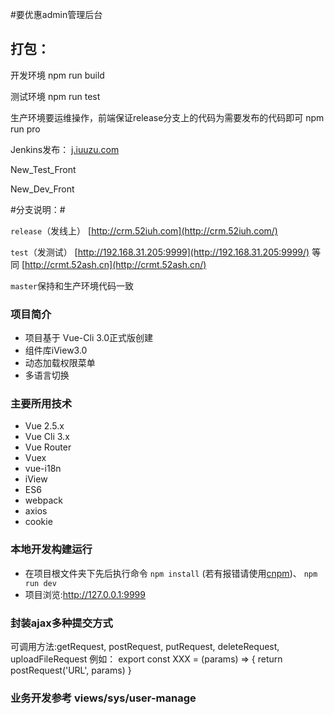 #要优惠admin管理后台

## 打包：
开发环境
npm run build

测试环境
npm run test

生产环境要运维操作，前端保证release分支上的代码为需要发布的代码即可
npm run pro

Jenkins发布：
[j.iuuzu.com](http://j.iuuzu.com)

New_Test_Front

New_Dev_Front

#分支说明：#

`release`（发线上）
[http://crm.52iuh.com](http://crm.52iuh.com/)

`test`（发测试）
[http://192.168.31.205:9999](http://192.168.31.205:9999/)
等同
[http://crmt.52ash.cn](http://crmt.52ash.cn/)

`master`保持和生产环境代码一致


### 项目简介
- 项目基于 Vue-Cli 3.0正式版创建
- 组件库iView3.0
- 动态加载权限菜单 
- 多语言切换

### 主要所用技术
- Vue 2.5.x
- Vue Cli 3.x
- Vue Router
- Vuex
- vue-i18n
- iView
- ES6
- webpack
- axios
- cookie

### 本地开发构建运行
- 在项目根文件夹下先后执行命令 `npm install` (若有报错请使用[cnpm](https://npm.taobao.org/))、 `npm run dev`
- 项目浏览:http://127.0.0.1:9999

###  封装ajax多种提交方式 
可调用方法:getRequest, postRequest, putRequest, deleteRequest, uploadFileRequest 
例如：
        export const XXX = (params) => {
            return postRequest('URL', params)
        }


### 业务开发参考     views/sys/user-manage 


